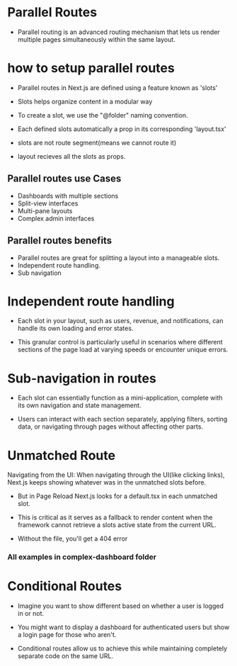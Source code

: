 # Parallel Routes

- Parallel routing is an advanced routing mechanism that lets us render multiple pages simultaneously within the same layout.

# how to setup parallel routes

- Parallel routes in Next.js are defined using a feature known as 'slots'

- Slots helps organize content in a modular way

- To create a slot, we use the "@folder" naming convention.

- Each defined slots automatically a prop in its corresponding 'layout.tsx'

- slots are not route segment(means we cannot route it)

- layout recieves all the slots as props.

## Parallel routes use Cases

- Dashboards with multiple sections
- Split-view interfaces
- Multi-pane layouts
- Complex admin interfaces

## Parallel routes benefits

- Parallel routes are great for splitting a layout into a manageable slots.
- Independent route handling.
- Sub navigation

# Independent route handling

- Each slot in your layout, such as users, revenue, and notifications, can handle its own loading and error states.

- This granular control is particularly useful in scenarios where different sections of the page load at varying speeds or encounter unique errors.

# Sub-navigation in routes

- Each slot can essentially function as a mini-application, complete with its own navigation and state management.

- Users can interact with each section separately, applying filters, sorting data, or navigating through pages without affecting other parts.


# Unmatched Route

Navigating from the UI:
When navigating through the UI(like clicking links), Next.js keeps showing whatever  was in the unmatched slots before.

- But in Page Reload Next.js looks for a default.tsx in each unmatched slot.

- This is critical as it serves as a fallback to render content when the framework cannot retrieve a slots active state from the current URL.

- Without the file, you'll get a 404 error

### All examples in complex-dashboard folder

# Conditional Routes

- Imagine you want to show different based on whether a user is logged in or not.

- You might want to display a dashboard for authenticated users but show a login page for those who aren't.

- Conditional routes allow us to achieve this while maintaining completely separate code on the same URL.

